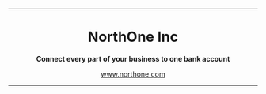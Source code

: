 <hr />
<div align="center">
  <h1>NorthOne Inc</h1>
  <p><strong>Connect every part of your business to one bank account</strong></p>
  <p>
    <a href="https://www.northone.com">www.northone.com</a>
  </p>
</div>
<hr />
